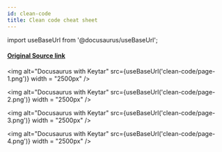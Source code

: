 ```yaml
---
id: clean-code
title: Clean code cheat sheet
---
```


import useBaseUrl from '@docusaurus/useBaseUrl';

#### [Original Source link](https://www.planetgeek.ch/wp-content/uploads/2014/11/Clean-Code-V2.4.pdf) 
<img alt="Docusaurus with Keytar" src={useBaseUrl('clean-code/page-1.png')} width = "2500px" />

<img alt="Docusaurus with Keytar" src={useBaseUrl('clean-code/page-2.png')} width = "2500px" />

<img alt="Docusaurus with Keytar" src={useBaseUrl('clean-code/page-3.png')} width = "2500px" />

<img alt="Docusaurus with Keytar" src={useBaseUrl('clean-code/page-4.png')} width = "2500px" />
